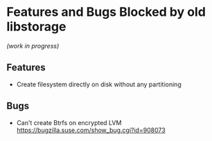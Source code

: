 # Features and Bugs Blocked by old libstorage

_(work in progress)_

## Features

- Create filesystem directly on disk without any partitioning


## Bugs

- Can't create Btrfs on encrypted LVM
  https://bugzilla.suse.com/show_bug.cgi?id=908073

